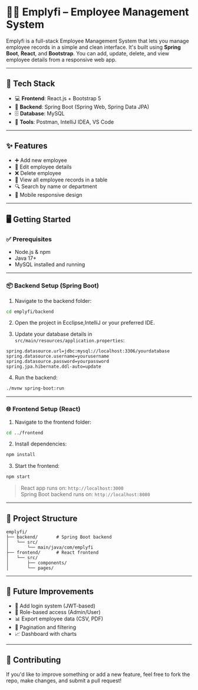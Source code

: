 # 👨‍💼 Emplyfi – Employee Management System

Emplyfi is a full-stack Employee Management System that lets you manage employee records in a simple and clean interface. It's built using **Spring Boot**, **React**, and **Bootstrap**. You can add, update, delete, and view employee details from a responsive web app.

---

## 🔧 Tech Stack

- 💻 **Frontend**: React.js + Bootstrap 5
- 🚀 **Backend**: Spring Boot (Spring Web, Spring Data JPA)
- 🗄️ **Database**: MySQL
- 🧪 **Tools**: Postman, IntelliJ IDEA, VS Code

---

## ✨ Features

- ➕ Add new employee
- 📝 Edit employee details
- ❌ Delete employee
- 📄 View all employee records in a table
- 🔍 Search by name or department
- 📱 Mobile responsive design

---

## 🖥️ Getting Started

### ✅ Prerequisites

- Node.js & npm
- Java 17+
- MySQL installed and running

---

### 📦 Backend Setup (Spring Boot)

1. Navigate to the backend folder:

```bash
cd emplyfi/backend
```

2. Open the project in Ecclipse,IntelliJ or your preferred IDE.

3. Update your database details in `src/main/resources/application.properties`:

```properties
spring.datasource.url=jdbc:mysql://localhost:3306/yourdatabase
spring.datasource.username=yourusername
spring.datasource.password=yourpassword
spring.jpa.hibernate.ddl-auto=update
```

4. Run the backend:

```bash
./mvnw spring-boot:run
```

---

### 🌐 Frontend Setup (React)

1. Navigate to the frontend folder:

```bash
cd ../frontend
```

2. Install dependencies:

```bash
npm install
```

3. Start the frontend:

```bash
npm start
```

> React app runs on: `http://localhost:3000`  
> Spring Boot backend runs on: `http://localhost:8080`

---

## 📂 Project Structure

```
emplyfi/
├── backend/       # Spring Boot backend
│   └── src/
│       └── main/java/com/emplyfi
├── frontend/      # React frontend
│   └── src/
│       ├── components/
│       └── pages/
```

---

## 🌱 Future Improvements

- 🔐 Add login system (JWT-based)
- 👥 Role-based access (Admin/User)
- 📊 Export employee data (CSV, PDF)
- 📌 Pagination and filtering
- 📈 Dashboard with charts

---

## 🤝 Contributing

If you'd like to improve something or add a new feature, feel free to fork the repo, make changes, and submit a pull request!
